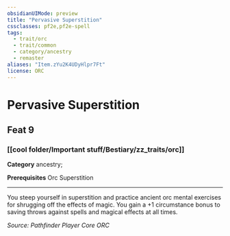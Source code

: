 ```yaml
---
obsidianUIMode: preview
title: "Pervasive Superstition"
cssclasses: pf2e,pf2e-spell
tags:
  - trait/orc
  - trait/common
  - category/ancestry
  - remaster
aliases: "Item.zYu2K4UDyHlpr7Ft"
license: ORC
---
```

# Pervasive Superstition
## Feat 9
### [[cool folder/Important stuff/Bestiary/zz_traits/orc]]

**Category** ancestry; 



**Prerequisites** Orc Superstition
* * *
You steep yourself in superstition and practice ancient orc mental exercises for shrugging off the effects of magic. You gain a +1 circumstance bonus to saving throws against spells and magical effects at all times.

*Source: Pathfinder Player Core*
*ORC*